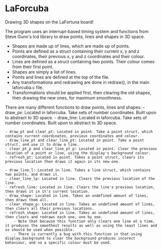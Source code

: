# LaForcuba
Drawing 3D shapes on the LaFortuna board!


The program uses an interrupt-based timing system and functions from Steve Gunn's lcd library to draw points, lines and shapes in 3D space.

- Shapes are made up of lines, which are made up of points.
- Points are defined as a struct containing their current x, y and z coordinates, their previous x, y and z coordinates and their colour.
- Lines are defined as a struct containing two points. Their colour comes from their first point.
- Shapes are simply a list of lines.
- Points and lines are defined at the top of the file.
- Any transformations and redrawing are done in redraw(), in the main laforcuba.c file.
- Transformations should be applied first, then clearing the old shapes, then drawing the new ones, for maximum smoothness.

There are many different functions to draw points, lines and shapes:
	- draw_px: Located in laforcuba. Take sets of number coordinates. Built upon to abstract to 3D space.
	- draw_line: Located in laforcuba. Take sets of number coordinates. Built upon to abstract to 3D space.

	- draw_pt and clear_pt: Located in point. Take a point struct, which contains current coordinates, previous coordinates and colour.
	- draw_line_pt and clear_line_pt: Located in point. Take a point struct, and use it to draw a line.
	- clear_pt_p and clear_line_pt_p: Located in point. Clear the previous location of a point or line, using the display's background colour.
	- refresh_pt: Located in point. Takes a point struct, clears its previous location then draws it again in its new one.

	- draw_line_l: Located in line. Takes a line struct, which contains two points, and draws it.
	- clear_line_lp: Located in line. Clears the previous location of the line.
	- refresh_line: Located in line. Clears the line's previous location, then draws it in it's current location.
	- draw_shape: Located in line. Takes an undefined amount of lines, then draws them all.
	- clear_shape_p: Located in line. Takes an undefined amount of lines, then clears all their previous locations.
	- refresh_shape: Located in line. Takes an undefined amount of lines, then clears and redraws each one, one by one.
		- Note that because this function only clears one line at a time, it produces the smoothest results as well as using the least lines and so should be used when possible.
		- There is currently a bug with this function in that using display.background to clear the background produces incorect behaviour, and so a specific colour must be used.